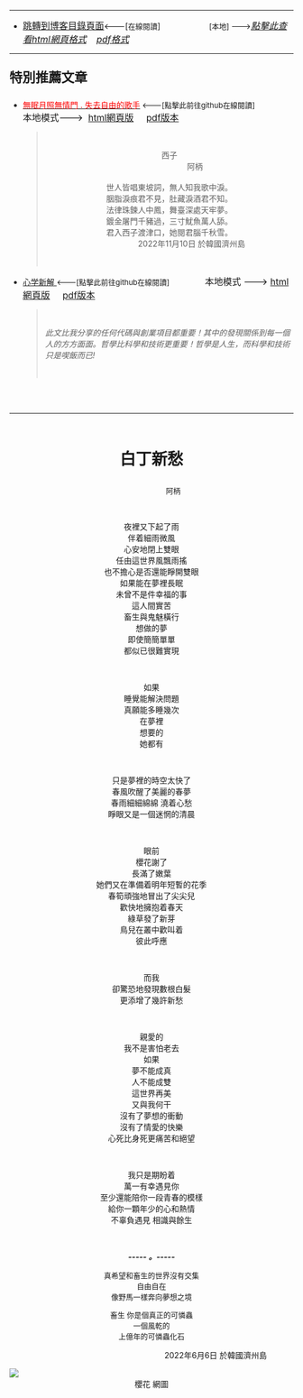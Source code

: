 ****
- [<font size=3>跳轉到博客目錄頁面</font>](../../tableOfContent.md)<---[<font size=2>在線閱讀</font>]&nbsp;&nbsp; &nbsp; &nbsp; &nbsp; &nbsp; &nbsp; &nbsp; &nbsp; &nbsp;&nbsp; &nbsp;  <font size=2> [本地] ---></font><font size=3>[*_點擊此查看html網頁格式_*](../../tableOfContent.html)&nbsp; &nbsp; [*_pdf格式_*](../../tableOfContent.md.pdf)</font>
****

### <p style="font-size: 23px; font-weight:900;">特別推薦文章</p>

- [<font color=red>無眠月照無情門 . 失去自由的歌手</font>](https://github.com/brianwchh/worldofheart/blob/main/md_and_html/%E7%84%A1%E7%9C%A0%E6%9C%88%E7%85%A7%E7%84%A1%E6%83%85%E9%96%80.md)<font size=2> <---[點擊此前往github在線閱讀]</font> &nbsp;&nbsp;&nbsp;&nbsp;&nbsp;&nbsp;&nbsp;&nbsp;&nbsp;&nbsp;&nbsp;&nbsp;&nbsp;&nbsp;&nbsp; <font size=3>本地模式---> &nbsp;[html網頁版](../../md_and_html/無眠月照無情門.html) &nbsp;&nbsp;&nbsp; [pdf版本](../../md_and_html/無眠月照無情門.md.pdf) </font>

    > </br><p align="center">西子</br>&nbsp;&nbsp;&nbsp;&nbsp;&nbsp;&nbsp;&nbsp;&nbsp;&nbsp;&nbsp;&nbsp;&nbsp;&nbsp;&nbsp;&nbsp;&nbsp;&nbsp;&nbsp;&nbsp;&nbsp;&nbsp;&nbsp;&nbsp;阿柄</br></br>世人皆唱東坡詞，無人知我歌中淚。</br>胭脂淚痕君不見，肚藏淚酒君不知。</br>法律珠鍊人中鳳，舞臺深處天牢夢。</br>鍍金屠門千豬過，三寸魷魚萬人舔。</br>君入西子渡津口，她閱君腦千秋雪。</br>&nbsp;&nbsp;&nbsp;&nbsp;&nbsp;&nbsp;&nbsp;&nbsp;&nbsp;&nbsp;&nbsp;&nbsp;&nbsp;&nbsp;&nbsp;&nbsp;&nbsp;&nbsp;&nbsp;&nbsp;2022年11月10日 於韓國濟州島</p></br>
    
-  [心学新解 ](https://github.com/brianwchh/worldofheart)<font size=2><---[點擊此前往github在線閱讀]</font>&nbsp;&nbsp;&nbsp;&nbsp;&nbsp;&nbsp;&nbsp;&nbsp;&nbsp;&nbsp;&nbsp;&nbsp;&nbsp;&nbsp;&nbsp; <font size=3>本地模式 --->&nbsp;[html網頁版](../../md_and_html/心學新解.html) &nbsp;&nbsp;&nbsp; [pdf版本](../../md_and_html/心學新解.md.pdf) </font>

    > </br>*_<span><p> 此文比我分享的任何代碼與創業項目都重要！其中的發現關係到每一個人的方方面面。哲學比科學和技術更重要！哲學是人生，而科學和技術只是喫飯而已!</p></span>_*</br>

    </br>
    </br>

****

</br>

****<p align="center" style="font-size: 28px;">白丁新愁</p>****

<p align="center" style="font-size: small;">&nbsp;&nbsp;&nbsp;&nbsp;&nbsp;&nbsp;&nbsp;&nbsp;&nbsp;&nbsp;&nbsp;&nbsp;&nbsp;&nbsp;&nbsp;&nbsp;&nbsp;&nbsp;&nbsp;&nbsp; 阿柄</p>


</br>

<div align="center"> <!-- div_1-->

  <p align="center"> 
    
夜裡又下起了雨  
伴着細雨微風  
心安地閉上雙眼  
任由這世界風飄雨搖  
也不擔心是否還能睜開雙眼  
如果能在夢裡長眠  
未曾不是件幸福的事  
這人間實苦  
畜生與鬼魅橫行  
想做的夢  
即使簡簡單單  
都似已很難實現  

  </br>

如果    
睡覺能解決問題  
真願能多睡幾次  
在夢裡  
想要的  
她都有  

  </br>

只是夢裡的時空太快了  
春風吹醒了美麗的春夢  
春雨細細綿綿 澆着心愁  
睜眼又是一個迷惘的清晨  

  </br>

眼前  
櫻花謝了  
長滿了嫩葉  
她們又在準備着明年短暫的花季  
春筍頑強地冒出了尖尖兒  
歡快地擁抱着春天  
綠草發了新芽  
鳥兒在叢中歡叫着  
彼此呼應  

  </br>

而我  
卻驚恐地發現數根白髮  
更添增了幾許新愁  

  </br>

親愛的  
我不是害怕老去  
如果  
夢不能成真  
人不能成雙  
這世界再美  
又與我何干  
沒有了夢想的衝動  
沒有了情愛的快樂  
心死比身死更痛苦和絕望  

  </br>

我只是期盼着  
萬一有幸遇見你  
至少還能陪你一段青春的模樣  
給你一顆年少的心和熱情  
不辜負遇見 相識與餘生  


  </br>

  ***_-----&nbsp;。-----_***

  <font size=2>
  
真希望和畜生的世界沒有交集    
自由自在    
像野馬一樣奔向夢想之境  
  
畜生 你是個真正的可憐蟲  
一個風乾的  
上億年的可憐蟲化石  
   

  </font>

  </p>



  <p align="right"> 2022年6月6日 於韓國濟州島 &nbsp;&nbsp;&nbsp;&nbsp;&nbsp;&nbsp;&nbsp;&nbsp;&nbsp;&nbsp;&nbsp; </p>  
  
</div> <!-- end of div_1-->

  




<!-- image area, flex to make it center,it may not work for github, for html and pdf rendering only -->
<div align="center" style="page-break-inside: avoid; margin-top:1px; margin-bottom:1px;"> <!-- pictureWrapper_div add this only to make the bendan github understand -->
  <div class="ImageWrapperFlex" >
   <div class="FlexSide"  ></div>
   <image class="FlexImage"   src='./images/白丁新愁.jpg'/>
   <div class="FlexSide" ></div>
  </div>
  <p align="center" style="margin:0px;"> 櫻花 網圖 </p> 
</div> <!-- end pictureWrapper_div -->


</br>
</br>


<style>

.ImageWrapperFlex {
    display: flex; 
    flex-direction: row; 
    margin-top: 1px; 
    margin-bottom: 1px;

    width: 100% ;
}

.FlexSide {
    flex-basis: 0px ;
    flex:1;

}



/* large device screen 設置熒幕顯示圖片大小（電腦等大型屏幕）*/
@media only screen and (min-width: 600px) {

    .FlexImage {
        flex-basis: 600px ;
        flex:0;    
        height:auto; 
        max-width: 600px;
        min-width: 600px;
     
    }

}

 /* small device screen 設置熒幕顯示圖片大小（平板手機等屏幕）*/
@media only screen and (max-width: 600px) {
    
    .FlexImage {
        flex-basis: 600px ;
        flex:1;
        height:auto; 
     
    }

}

/* style for print !important 設置打印圖片大小*/
@media print {

    .FlexImage {
        flex-basis: 500px ;
        flex:0;    
        height:auto; 
        max-width: 500px;
        min-width: 500px;
     
    }
}


</style>


